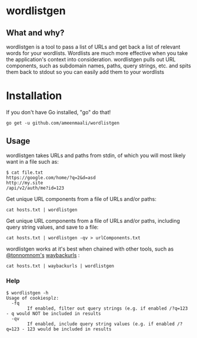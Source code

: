 # wordlistgen

## What and why?
wordlistgen is a tool to pass a list of URLs and get back a list of relevant words for your wordlists. Wordlists are much more
effective when you take the application's context into consideration. wordlistgen pulls out URL components, such as subdomain names,
paths, query strings, etc. and spits them back to stdout so you can easily add them to your wordlists

# Installation
If you don't have Go installed, "go" do that!

```go get -u github.com/ameenmaali/wordlistgen```

## Usage
wordlistgen takes URLs and paths from stdin, of which you will most likely want in a file such as:
```
$ cat file.txt
https://google.com/home/?q=2&d=asd
http://my.site
/api/v2/auth/me?id=123
```

Get unique URL components from a file of URLs and/or paths:

`cat hosts.txt | wordlistgen`

Get unique URL components from a file of URLs and/or paths, including query string values, and save to a file:

`cat hosts.txt | wordlistgen -qv > urlComponents.txt`

wordlistgen works at it's best when chained with other tools, such as [@tonnomnom's](https://github.com/tomnomnom) [waybackurls](https://github.com/tomnomnom/waybackurls) :

`cat hosts.txt | waybackurls | wordlistgen`

### Help
```
$ wordlistgen -h
Usage of cookiesplz:
  -fq
    	If enabled, filter out query strings (e.g. if enabled /?q=123 - q would NOT be included in results
  -qv
    	If enabled, include query string values (e.g. if enabled /?q=123 - 123 would be included in results
```
